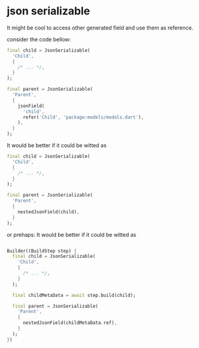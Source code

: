 # json serializable

It might be cool to access other generated field and use them as reference.

consider the code bellow:
```dart
final child = JsonSerializable(
  'Child',
  {
    /* ... */,
  }
);

final parent = JsonSerializable(
  'Parent',
  {
    jsonField(
      'child',
      refer('Child', 'package:models/models.dart'),
    ),
  }
);
```
It would be better if it could be witted as 
```dart
final child = JsonSerializable(
  'Child',
  {
    /* ... */,
  }
);

final parent = JsonSerializable(
  'Parent',
  {
    nestedJsonField(child),
  }
);
```
or prehaps:
It would be better if it could be witted as 
```dart

Builder((BuildStep step) {
  final child = JsonSerializable(
    'Child',
    {
      /* ... */,
    }
  );

  final childMetaData = await step.build(child);

  final parent = JsonSerializable(
    'Parent',
    {
      nestedJsonField(childMetaData.ref),
    }
  );
})

```